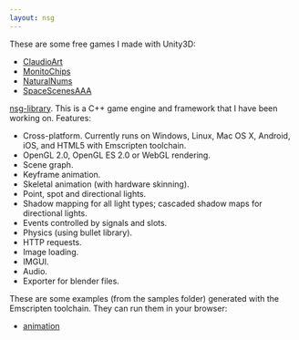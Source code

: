 ```yaml
---
layout: nsg
---
```


These are some free games I made with Unity3D:

- [ClaudioArt](http://woodjazz.github.io/ClaudioArt/)
- [MonitoChips](http://woodjazz.github.io/MonitoChips/)
- [NaturalNums](http://woodjazz.github.io/NaturalNums/)
- [SpaceScenesAAA](http://woodjazz.github.io/SpaceScenesAAA/)



[nsg-library](https://github.com/woodjazz/nsg-library). This is a C++ game engine and framework that I have been working on. Features:

- Cross-platform. Currently runs on Windows, Linux, Mac OS X, Android, iOS, and HTML5 with Emscripten toolchain.
- OpenGL 2.0, OpenGL ES 2.0 or WebGL rendering.
- Scene graph.
- Keyframe animation.
- Skeletal animation (with hardware skinning).
- Point, spot and directional lights.
- Shadow mapping for all light types; cascaded shadow maps for directional lights.
- Events controlled by signals and slots.
- Physics (using bullet library).
- HTTP requests.
- Image loading.
- IMGUI.
- Audio.
- Exporter for blender files.

These are some examples (from the samples folder) generated with the Emscripten toolchain.
They can run them in your browser:

- [animation](/samples/animation/animation.html)

